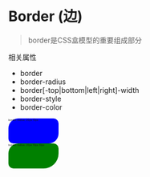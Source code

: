 # Border (边)

> border是CSS盒模型的重要组成部分

相关属性
- border
- border-radius
- border[-top|bottom|left|right]-width
- border-style
- border-color

<div class="box1">border-radius: 20px 10px</div>

<div class="box2">border-radius: 20px 10px 10px</div>

<style>

div[class^="box"] {
    font-size: 5px;
}

.box1 {
    background-color: blue;
    width: 100px;
    height: 50px;
    border-radius: 20px 10px;
}
.box2 {
    background-color: green;
    width: 100px;
    height: 50px;
    border-radius: 20px 10px 30px;
}

</style>
